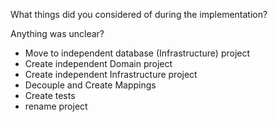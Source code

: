 What things did you considered of during the implementation?

Anything was unclear?

- Move to independent database (Infrastructure) project
- Create independent Domain project
- Create independent Infrastructure project
- Decouple and Create Mappings
- Create tests 
- rename project